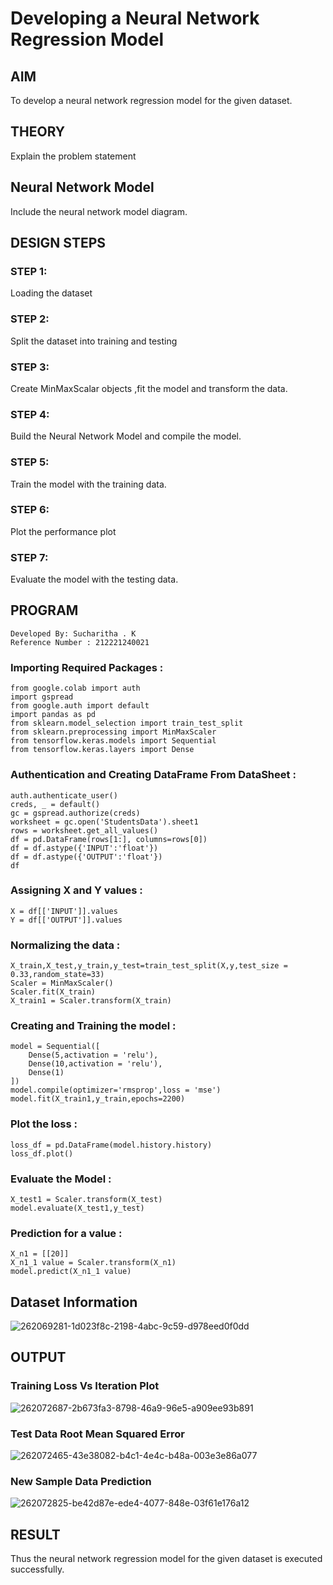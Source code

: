 # Developing a Neural Network Regression Model

## AIM

To develop a neural network regression model for the given dataset.

## THEORY

Explain the problem statement

## Neural Network Model

Include the neural network model diagram.

## DESIGN STEPS

### STEP 1:

Loading the dataset

### STEP 2:

Split the dataset into training and testing

### STEP 3:

Create MinMaxScalar objects ,fit the model and transform the data.

### STEP 4:

Build the Neural Network Model and compile the model.

### STEP 5:

Train the model with the training data.

### STEP 6:

Plot the performance plot

### STEP 7:

Evaluate the model with the testing data.

## PROGRAM
~~~
Developed By: Sucharitha . K
Reference Number : 212221240021
~~~
### Importing Required Packages :
~~~
from google.colab import auth
import gspread
from google.auth import default
import pandas as pd
from sklearn.model_selection import train_test_split
from sklearn.preprocessing import MinMaxScaler
from tensorflow.keras.models import Sequential
from tensorflow.keras.layers import Dense
~~~
### Authentication and Creating DataFrame From DataSheet :
~~~
auth.authenticate_user()
creds, _ = default()
gc = gspread.authorize(creds)
worksheet = gc.open('StudentsData').sheet1
rows = worksheet.get_all_values()
df = pd.DataFrame(rows[1:], columns=rows[0])
df = df.astype({'INPUT':'float'})
df = df.astype({'OUTPUT':'float'})
df
~~~
### Assigning X and Y values :
~~~
X = df[['INPUT']].values
Y = df[['OUTPUT']].values
~~~
### Normalizing the data :
~~~
X_train,X_test,y_train,y_test=train_test_split(X,y,test_size = 0.33,random_state=33)
Scaler = MinMaxScaler()
Scaler.fit(X_train)
X_train1 = Scaler.transform(X_train)
~~~
### Creating and Training the model :
~~~
model = Sequential([
    Dense(5,activation = 'relu'),
    Dense(10,activation = 'relu'),
    Dense(1)
])
model.compile(optimizer='rmsprop',loss = 'mse')
model.fit(X_train1,y_train,epochs=2200)
~~~
### Plot the loss :
~~~
loss_df = pd.DataFrame(model.history.history)
loss_df.plot()
~~~
### Evaluate the Model :
~~~
X_test1 = Scaler.transform(X_test)
model.evaluate(X_test1,y_test)
~~~
### Prediction for a value :
~~~
X_n1 = [[20]]
X_n1_1 value = Scaler.transform(X_n1)
model.predict(X_n1_1 value)
~~~

## Dataset Information
![262069281-1d023f8c-2198-4abc-9c59-d978eed0f0dd](https://github.com/Sucharithachowdary/basic-nn-model/assets/94166007/b1c75067-9cbc-49a6-a1b4-7da3afb20b0f)


## OUTPUT

### Training Loss Vs Iteration Plot

![262072687-2b673fa3-8798-46a9-96e5-a909ee93b891](https://github.com/Sucharithachowdary/basic-nn-model/assets/94166007/4aef49fc-3529-49e5-bade-a790cfef5fa2)


### Test Data Root Mean Squared Error
![262072465-43e38082-b4c1-4e4c-b48a-003e3e86a077](https://github.com/Sucharithachowdary/basic-nn-model/assets/94166007/c917b268-7f5f-4c27-b81c-86125d3fb059)


### New Sample Data Prediction
![262072825-be42d87e-ede4-4077-848e-03f61e176a12](https://github.com/Sucharithachowdary/basic-nn-model/assets/94166007/bc87b5ff-1f26-4d7e-ad38-338a8c4071b7)


## RESULT
Thus the neural network regression model for the given dataset is executed successfully.
